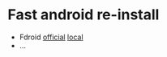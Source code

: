 # Fast android re-install

 * Fdroid
[official](https://f-droid.org/)
[local](https://raw.githubusercontent.com/tst2005/apk/master/FDroid.apk)
 * ...
